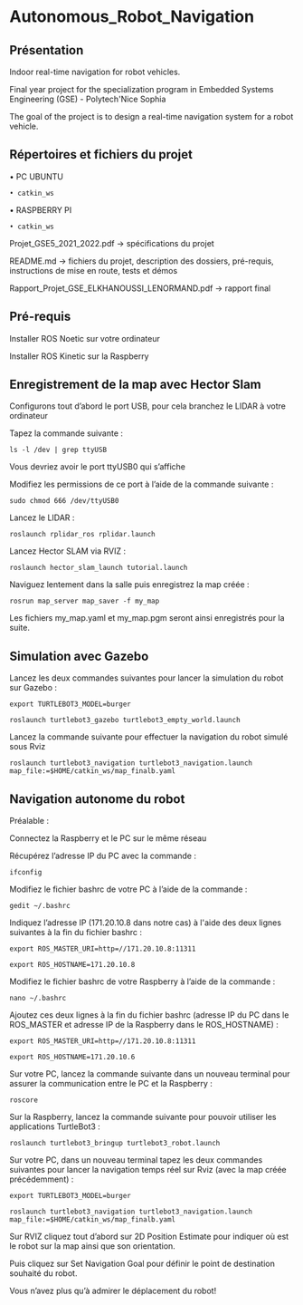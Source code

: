# Autonomous_Robot_Navigation

## Présentation

Indoor real-time navigation for robot vehicles. 

Final year project for the specialization program in Embedded Systems Engineering (GSE) - Polytech'Nice Sophia 

The goal of the project is to design a real-time navigation system for a robot vehicle.

## Répertoires et fichiers du projet

• PC UBUNTU

	• catkin_ws
	
• RASPBERRY PI

	• catkin_ws
	
Projet_GSE5_2021_2022.pdf -> spécifications du projet

README.md -> fichiers du projet, description des dossiers, pré-requis, instructions de mise en route, tests et démos 

Rapport_Projet_GSE_ELKHANOUSSI_LENORMAND.pdf -> rapport final

## Pré-requis

Installer ROS Noetic sur votre ordinateur

Installer ROS Kinetic sur la Raspberry

## Enregistrement de la map avec Hector Slam

Configurons tout d’abord le port USB, pour cela branchez le LIDAR à votre ordinateur

Tapez la commande suivante :

	ls -l /dev | grep ttyUSB

Vous devriez avoir le port ttyUSB0 qui s’affiche

Modifiez les permissions de ce port à l’aide de la commande suivante :

	sudo chmod 666 /dev/ttyUSB0

Lancez le LIDAR :

	roslaunch rplidar_ros rplidar.launch

Lancez Hector SLAM via RVIZ :

	roslaunch hector_slam_launch tutorial.launch

Naviguez lentement dans la salle puis enregistrez la map créée :

	rosrun map_server map_saver -f my_map

Les fichiers my_map.yaml et my_map.pgm seront ainsi enregistrés pour la suite.

## Simulation avec Gazebo

Lancez les deux commandes suivantes pour lancer la simulation du robot sur Gazebo :

	export TURTLEBOT3_MODEL=burger

	roslaunch turtlebot3_gazebo turtlebot3_empty_world.launch
	
Lancez la commande suivante pour effectuer la navigation du robot simulé sous Rviz

	roslaunch turtlebot3_navigation turtlebot3_navigation.launch map_file:=$HOME/catkin_ws/map_finalb.yaml

## Navigation autonome du robot

Préalable : 

Connectez la Raspberry et le PC sur le même réseau

Récupérez l’adresse IP du PC avec la commande :
	
	ifconfig
	
Modifiez le fichier bashrc de votre PC à l’aide de la commande :

	gedit ~/.bashrc 
	
Indiquez l’adresse IP (171.20.10.8 dans notre cas) à l'aide des deux lignes suivantes à la fin du fichier bashrc :

	export ROS_MASTER_URI=http=//171.20.10.8:11311

	export ROS_HOSTNAME=171.20.10.8


Modifiez le fichier bashrc de votre Raspberry à l’aide de la commande :

	nano ~/.bashrc 
	
Ajoutez ces deux lignes à la fin du fichier bashrc (adresse IP du PC dans le ROS_MASTER et adresse IP de la Raspberry dans le ROS_HOSTNAME) :

	export ROS_MASTER_URI=http=//171.20.10.8:11311

	export ROS_HOSTNAME=171.20.10.6

Sur votre PC, lancez la commande suivante dans un nouveau terminal pour assurer la communication entre le PC et la Raspberry :
	
	roscore

Sur la Raspberry, lancez la commande suivante pour pouvoir utiliser les applications TurtleBot3 :

	roslaunch turtlebot3_bringup turtlebot3_robot.launch

Sur votre PC, dans un nouveau terminal tapez les deux commandes suivantes pour lancer la navigation temps réel sur Rviz (avec la map créée précédemment) : 

	export TURTLEBOT3_MODEL=burger

	roslaunch turtlebot3_navigation turtlebot3_navigation.launch map_file:=$HOME/catkin_ws/map_finalb.yaml

Sur RVIZ cliquez tout d’abord sur 2D Position Estimate pour indiquer où est le robot sur la map ainsi que son orientation.

Puis cliquez sur Set Navigation Goal pour définir le point de destination souhaité du robot.

Vous n’avez plus qu’à admirer le déplacement du robot!

